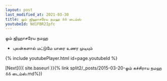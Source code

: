 ```yaml
---
layout: post
last_modified_at: 2021-03-30
title: ஓம் ஜிஹாசரேய நமஹ ௧௧ டைம்ஸ்
youtubeId: Nd1FBR2Ipfc
---
```

 
 
 ஓம் ஜிஹாசரேய நமஹ  
 
 -  புலன்களால் மட்டுமே யாரை உணர முடியும் 
 
  
 
  
 
 
 
 
 
 


{% include youtubePlayer.html id=page.youtubeId %}
 
[Next]({{ site.baseurl }}{% link  split2/_posts/2015-03-20-ஓம் கச்சிராய நமஹ ௧௧ டைம்ஸ்.md%})
 
